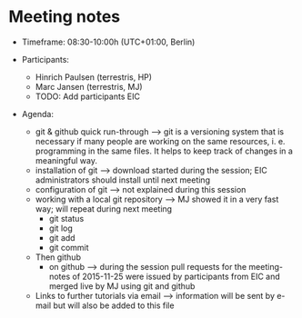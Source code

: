 # Meeting notes
- Timeframe: 08:30-10:00h (UTC+01:00, Berlin)

- Participants:
  - Hinrich Paulsen (terrestris, HP)
  - Marc Jansen (terrestris, MJ)
  - TODO: Add participants EIC

- Agenda:
  - git & github quick run-through --> git is a versioning system that is necessary if many people are working on the same resources, i. e. programming in the same files. It helps to keep track of changes in a meaningful way.
  - installation of git --> download started during the session; EIC administrators should install until next meeting
  - configuration of git --> not explained during this session
  - working with a local git repository --> MJ showed it in a very fast way; will repeat during next meeting 
    - git status
    - git log
    - git add
    - git commit
  - Then github
    - on github --> during the session pull requests for the meeting-notes of 2015-11-25 were issued by participants from EIC and merged live by MJ using git and github
  - Links to further tutorials via email --> information will be sent by e-mail but will also be added to this file

